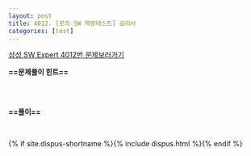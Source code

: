 ```yaml
---
layout: post
title: 4012. [모의 SW 역량테스트] 요리사
categories: [test]
---
```

[삼성 SW Expert 4012번 문제보러가기](https://swexpertacademy.com/main/code/problem/problemDetail.do?contestProbId=AWIeUtVakTMDFAVH)

**==문제풀이 힌트==**<br>

<br>

```cpp

```

**==풀이==**<br>

<br>

{% if site.dispus-shortname %}{% include dispus.html %}{% endif %}